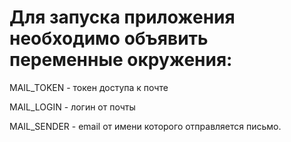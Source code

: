# Для запуска приложения необходимо объявить переменные окружения:

MAIL_TOKEN - токен доступа к почте

MAIL_LOGIN - логин от почты

MAIL_SENDER - email от имени которого отправляется письмо.
